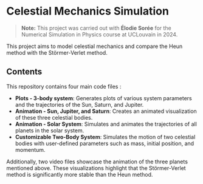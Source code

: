 # Celestial Mechanics Simulation 

> **Note:** This project was carried out with **Élodie Sorée** for the Numerical Simulation in Physics course at UCLouvain in 2024.

This project aims to model celestial mechanics and compare the Heun method with the Störmer-Verlet method.  

## Contents  

This repository contains four main code files :  

- **Plots - 3-body system**: Generates plots of various system parameters and the trajectories of the Sun, Saturn, and Jupiter.  
- **Animation - Sun, Jupiter, and Saturn**: Creates an animated visualization of these three celestial bodies.  
- **Animation - Solar System**: Simulates and animates the trajectories of all planets in the solar system.  
- **Customizable Two-Body System**: Simulates the motion of two celestial bodies with user-defined parameters such as mass, initial position, and momentum.  

Additionally, two video files showcase the animation of the three planets mentioned above. These visualizations highlight that the Störmer-Verlet method is significantly more stable than the Heun method.  
